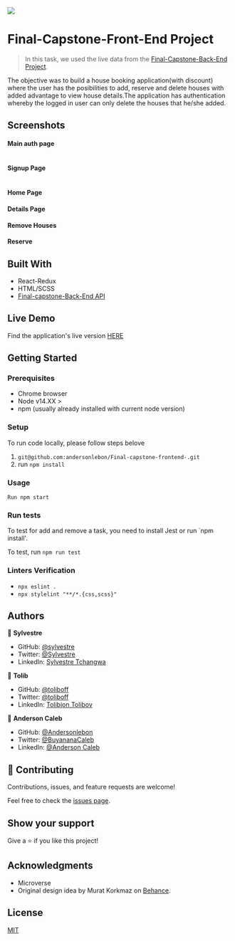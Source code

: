 ![](https://img.shields.io/badge/Microverse-blueviolet)

# Final-Capstone-Front-End Project

> In this task, we used the live data from the [Final-Capstone-Back-End Project](https://github.com/andersonlebon/Final-Capstone-backend).

The objective was to build a house booking application(with discount) where the user has the posibilities to add, reserve and delete houses with added advantage to view house details.The application has authentication whereby the logged in user can only delete the houses that he/she added.

## Screenshots

#### Main auth page

![]()

#### Signup Page

![]()

#### Home Page

#### Details Page

#### Remove Houses

#### Reserve

## Built With
- React-Redux
- HTML/SCSS
- [Final-capstone-Back-End API](https://house-booking-api.herokuapp.com/api-docs/index.html)

## Live Demo

Find the application's live version [HERE]()

## Getting Started

### Prerequisites

- Chrome browser
- Node v14.XX >
- npm (usually already installed with current node version)

### Setup

To run code locally, please follow steps belove

1. `git@github.com:andersonlebon/Final-capstone-frontend-.git`
2. run `npm install`

### Usage

`Run npm start`

### Run tests

To test for add and remove a task, you need to install Jest or run `npm install'.

To test, run `npm run test`

### Linters Verification

- `npx eslint .`
- `npx stylelint "**/*.{css,scss}"`

## Authors

👤 **Sylvestre**

- GitHub: [@sylvestre](https://github.com/pasytchangwa)
- Twitter: [@Sylvestre](https://twitter.com/Sylvest10415595)
- LinkedIn: [Sylvestre Tchangwa](https://www.linkedin.com/in/pagkeusylvestre/)

👤 **Tolib**

- GitHub: [@toliboff](https://github.com/toliboff)
- Twitter: [@toliboff](https://twitter.com/tolib_tolibov)
- LinkedIn: [Tolibjon Tolibov](https://linkedin.com/in/tolibjon-tolibov)

👤 **Anderson Caleb**

- GitHub: [@Andersonlebon](https://github.com/andersonlebon)
- Twitter: [@BuyananaCaleb](https://twitter.com/BuyananaCaleb)
- LinkedIn: [@Anderson Caleb](https://www.linkedin.com/in/anderson-caleb-915343209/)

## 🤝 Contributing

Contributions, issues, and feature requests are welcome!

Feel free to check the [issues page](../../issues/).

## Show your support

Give a ⭐️ if you like this project!

## Acknowledgments

- Microverse
- Original design idea by Murat Korkmaz on [Behance](https://www.behance.net/muratk).

## License

[MIT](./LICENSE)